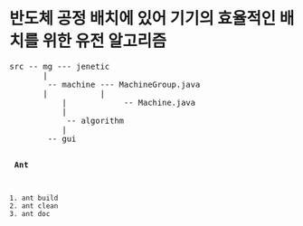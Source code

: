<h1> 반도체 공정 배치에 있어 기기의 효율적인 배치를 위한 유전 알고리즘 </h1>
<pre>
src -- mg --- jenetic
	   |
 	    -- machine --- MachineGroup.java
	   |           |
           |            -- Machine.java
           | 
            -- algorithm   
           | 
   	    -- gui


<b> Ant </b>

	1. ant build
	2. ant clean
	3. ant doc

</pre>
